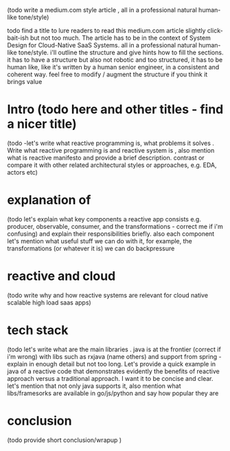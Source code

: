 (todo write a medium.com style article , all in a professional natural human-like tone/style)


todo find a title to lure readers to read this medium.com article slightly click-bait-ish but not too much. The article has to be in the context of System Design for Cloud-Native SaaS Systems. all in a professional natural human-like tone/style. i'll outline the structure and give hints how to fill the sections. it has to have a structure but also not robotic and too structured, it has to be human like, like it's written by a human senior engineer, in a consistent and coherent way. feel free to modify / augment the structure if you think it brings value
# Intro (todo here and other titles - find a nicer title)
(todo -let's write what reactive programming is, what problems it solves . Write what reactive programming is and reactive system is , also mention what is reactive manifesto and provide a brief description. contrast or compare it with other related architectural styles or approaches, e.g. EDA, actors etc)

# explanation of 
(todo let's explain what key components a reactive app consists e.g. producer, observable, consumer, and the transformations - correct me if i'm confusing) and explain their responsibilities briefly. also each component let's mention what useful stuff we can do with it, for example, the transformations (or whatever it is) we can do backpressure


# reactive and cloud 
(todo write why and how reactive systems are relevant for cloud native scalable high load saas apps)

# tech stack
(todo let's write what are the main libraries . java is at the frontier (correct if i'm wrong) with libs such as rxjava (name others) and support from spring - explain in enough detail but not too long. Let's provide a quick example in java of a reactive code that demonstrates evidently the benefits of reactive approach versus a traditional approach. I want it to be concise and clear. let's mention that not only java supports it, also mention what libs/framesorks are available in go/js/python and say how popular they are

# conclusion
(todo provide short conclusion/wrapup
)